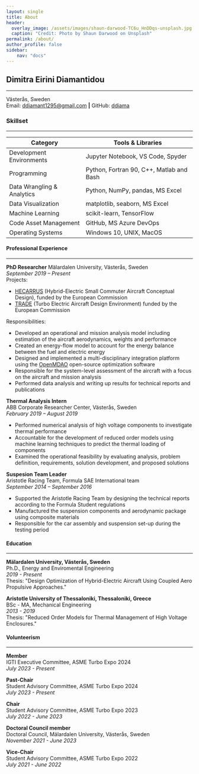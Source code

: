 ```yaml
---
layout: single
title: About
header:
  overlay_image: /assets/images/shaun-darwood-TC6u_HnDDqs-unsplash.jpg
  caption: "Credit: Photo by Shaun Darwood on Unsplash"
permalink: /about/
author_profile: false
sidebar:
    nav: "docs"
---
```


## Dimitra Eirini Diamantidou 
---
Västerås, Sweden  
Email: [ddiamant1295@gmail.com](mailto:ddiamant1295@gmail.com) **|** GitHub: [ddiama](https://github.com/ddiama)

### Skillset
---

| Category | Tools & Libraries |
| --- | --- |
| Development Environments | Jupyter Notebook, VS Code, Spyder |
| Programming | Python, Fortran 90, C++, Matlab and Bash |
| Data Wrangling & Analytics | Python, NumPy, pandas, MS Excel |
| Data Visualization | matplotlib, seaborn, MS Excel |
| Machine Learning | scikit-learn, TensorFlow |
| Code Asset Management | GitHub, MS Azure DevOps |
| Operating Systems | Windows 10, UNIX, MacOS |
  
#### Professional Experience
---

**PhD Researcher** 
Mälardalen University, Västerås, Sweden  
*September 2019 – Present*  
  Projects:  
  * [HECARRUS](https://hecarrus.eu/) (Hybrid-Electric Small Commuter Aircraft Conceptual Design), funded by the European Commission
  * [TRADE](https://www.mdu.se/en/malardalen-university/research/research-projects/trade---turbo-electric-aircraft-design-environment) (Turbo Electric Aircraft Design Environment) funded by the European Commission

  Responsibilities:  
  * Developed an operational and mission analysis model including estimation of the aircraft aerodynamics, weights and performance
  * Created an energy-flow model to account for the energy balance between the fuel and electric energy
  * Designed and implemented a multi-disciplinary integration platform using the [OpenMDAO](https://openmdao.org/newdocs/versions/latest/main.html) open-source optimization software
  * Responsible for the system-level assessment of the aircraft with a focus on the aircraft and mission analysis
  * Performed data analysis and writing up results for technical reports and publications

**Thermal Analysis Intern**  
ABB Corporate Researcher Center, Västerås, Sweden  
*February 2019 – August 2019*  
  * Performed numerical analysis of high voltage components to investigate thermal performance
  * Accountable for the development of reduced order models using machine learning techniques to predict the thermal loading of components
  * Examined the operational feasibility by evaluating analysis, problem definition, requirements, solution development, and proposed solutions

**Suspesion Team Leader**  
Aristotle Racing Team, Formula SAE International team  
*September 2014 – September 2016*  
  * Supported the Aristotle Racing Team by designing the technical reports according to the Formula Student regulations
  * Manufactured the suspension components and aerodynamic package using composite materials
  * Responsible for the car assembly and suspension set-up during the testing period

#### Education
---
**Mälardalen University, Västerås, Sweden**  
Ph.D., Energy and Enviromental Engineering      
*2019 - Present*  
Thesis: "Design Optimization of Hybrid-Electric Aircraft Using Coupled Aero Propulsive Approaches."

**Aristotle University of Thessaloniki, Thessaloniki, Greece**  
BSc - MA, Mechanical Engineering  
*2013 - 2019*  
Thesis: "Reduced Order Models for Thermal Management of High Voltage Enclosures."

#### Volunteerism
---

**Member**  
IGTI Executive Committee, ASME Turbo Expo 2024    
*July 2023 - Present*  

**Past-Chair**  
Student Advisory Committee, ASME Turbo Expo 2024  
*July 2023 - Present*  

**Chair**  
Student Advisory Committee, ASME Turbo Expo 2023  
*July 2022 - June 2023*  

**Doctoral Council member**  
Doctoral Council, Mälardalen University, Västerås, Sweden  
*November 2021 - June 2023*   

**Vice-Chair**  
Student Advisory Committee, ASME Turbo Expo 2022  
*July 2021 - June 2022*  